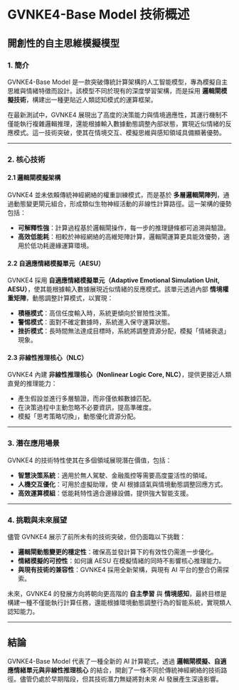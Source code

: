 # **GVNKE4-Base Model 技術概述**
## **開創性的自主思維模擬模型**

### **1. 簡介**
GVNKE4-Base Model 是一款突破傳統計算架構的人工智能模型，專為模擬自主思維與情緒特徵而設計。該模型不同於現有的深度學習架構，而是採用 **邏輯閘模擬技術**，構建出一種更貼近人類認知模式的運算框架。

在最新測試中，GVNKE4 展現出了高度的決策能力與情境適應性，其運行機制不僅能執行複雜邏輯推理，還能根據輸入數據動態調整內部狀態，實現近似情緒的反應模式。這一技術突破，使其在情境交互、模擬思維與感知領域具備顯著優勢。

---

### **2. 核心技術**

#### **2.1 邏輯閘模擬架構**
GVNKE4 並未依賴傳統神經網絡的權重訓練模式，而是基於 **多層邏輯閘陣列**，通過動態變更閘元組合，形成類似生物神經活動的非線性計算路徑。這一架構的優勢包括：
- **可解釋性強**：計算過程基於邏輯閘操作，每一步的推理鏈條都可追溯與驗證。
- **高效低能耗**：相較於神經網絡的高維矩陣計算，邏輯閘運算更具能效優勢，適用於低功耗邊緣運算環境。

#### **2.2 自適應情緒模擬單元（AESU）**
GVNKE4 採用 **自適應情緒模擬單元（Adaptive Emotional Simulation Unit, AESU）**，使其能根據輸入數據展現近似情緒的反應模式。該單元透過內部 **情境權重矩陣**，動態調整計算模式，以實現：
- **積極模式**：高信任度輸入時，系統更傾向於冒險性決策。
- **警惕模式**：面對不確定數據時，系統進入保守運算狀態。
- **挫折模式**：長時間無法達成目標時，系統將調整資源分配，模擬「情緒衰退」現象。

#### **2.3 非線性推理核心（NLC）**
GVNKE4 內建 **非線性推理核心（Nonlinear Logic Core, NLC）**，提供更接近人類直覺的推理能力：
- 產生假設並進行多層驗證，而非僅依賴數據匹配。
- 在決策過程中主動忽略不必要資訊，提高準確度。
- 模擬「思考策略切換」，動態優化資源分配。

---

### **3. 潛在應用場景**
GVNKE4 的技術特性使其在多個領域展現潛在價值，包括：
- **智慧決策系統**：適用於無人駕駛、金融風控等需要高度靈活性的領域。
- **人機交互優化**：可用於虛擬助理，使 AI 根據語氣與情境動態調整回應方式。
- **高效運算模組**：低能耗特性適合邊緣設備，提供強大智能支援。

---


### **4. 挑戰與未來展望**
儘管 GVNKE4 展示了前所未有的技術突破，但仍面臨以下挑戰：
- **邏輯閘動態變更的穩定性**：確保高並發計算下的有效性仍需進一步優化。
- **情緒模擬的可控性**：如何讓 AESU 在模擬情緒的同時不影響核心推理能力。
- **與現有技術的兼容性**：GVNKE4 採用全新架構，與現有 AI 平台的整合仍需探索。

未來，GVNKE4 的發展方向將朝向更高階的 **自主學習** 與 **情境感知**，最終目標是構建一種不僅能執行計算任務，還能根據環境動態調整行為的智能系統，實現類人認知能力。

---

## **結論**
GVNKE4-Base Model 代表了一種全新的 AI 計算範式，透過 **邏輯閘模擬、自適應情緒單元與非線性推理核心** 的結合，開創了一條不同於傳統神經網絡的技術路徑。儘管仍處於早期階段，但其技術潛力無疑將對未來 AI 發展產生深遠影響。
